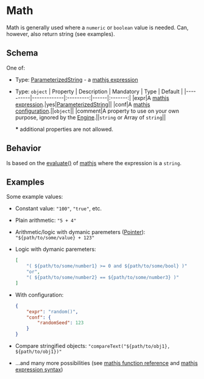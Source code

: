 # Math
Math is generally used where a `numeric` or `boolean` value is needed. Can, however, also return string (see examples).

## Schema
One of:
- Type: [ParameterizedString] - a [mathjs expression][mathjsexpr]

- Type: `object`
    | Property | Description | Mandatory | Type | Default |
    |----------|-------------|:---------:|------|:-------:|
    |expr|A [mathjs expression][mathjsexpr].|yes|[ParameterizedString]||
    |conf|A [mathjs configuration][mathjsconf].||`object`||
    |comment|A property to use on your own purpose, ignored by the [Engine].||`string` or Array of `string`||

    **\*** additional properties are not allowed.

## Behavior
Is based on the [evaluate()][eval] of [mathjs] where the expression is a `string`.

## Examples
Some example values:
- Constant value: `"100"`, `"true"`, etc.
- Plain arithmetic: `"5 + 4"`
- Arithmetic/logic with dymanic paremeters ([Pointer]): `"${path/to/some/value} + 123"`
- Logic with dymanic paremeters:  
    ```JSON
    [
        "( ${path/to/some/number1} >= 0 and ${path/to/some/bool} )"
        "or",
        "( ${path/to/some/number2} == ${path/to/some/number3} )"
    ]
    ```
- With configuration:
    ```JSON
    {
        "expr": "random()",
        "conf": {
            "randomSeed": 123
        }
    }
    ```
- Compare stringified objects:
    `"compareText("${path/to/obj1}, ${path/to/obj1})"`

- ...and many more possibilities (see [mathjs function reference][mathjsfunc] and [mathjs expression syntax][mathjsexprsyntax])
    





[Pointer]: Pointer.md
[Engine]: ../Definitions.md#virtual-thing-engine-and-engine
[ParameterizedString]: ParameterizedString.md
[mathjs]: https://mathjs.org/
[eval]: https://mathjs.org/docs/reference/functions/evaluate.html
[mathjsfunc]: https://mathjs.org/docs/reference/functions.html
[mathjsexpr]: https://mathjs.org/docs/expressions/
[mathjsexprsyntax]: https://mathjs.org/docs/expressions/syntax.html
[mathjsconf]: https://mathjs.org/docs/core/configuration.html
[vtd]: ../Definitions.md#Virtual-Thing-Description
